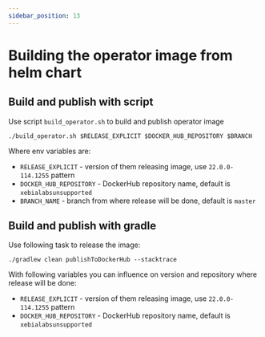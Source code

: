 ```yaml
---
sidebar_position: 13
---
```


# Building the operator image from helm chart

## Build and publish with script

Use script `build_operator.sh` to build and publish operator image
```
./build_operator.sh $RELEASE_EXPLICIT $DOCKER_HUB_REPOSITORY $BRANCH
```

Where env variables are:
- `RELEASE_EXPLICIT` - version of them releasing image, use `22.0.0-114.1255` pattern
- `DOCKER_HUB_REPOSITORY` - DockerHub repository name, default is `xebialabsunsupported`
- `BRANCH_NAME` - branch from where release will be done, default is `master` 

## Build and publish with gradle

Use following task to release the image:

```
./gradlew clean publishToDockerHub --stacktrace
```

With following variables you can influence on version and repository where release will be done:
- `RELEASE_EXPLICIT` - version of them releasing image, use `22.0.0-114.1255` pattern
- `DOCKER_HUB_REPOSITORY` - DockerHub repository name, default is `xebialabsunsupported`
